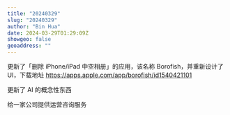 ```yaml
---
title: "20240329"
slug: "20240329"
author: "Bin Hua"
date: 2024-03-29T01:29:09Z
showgeo: false
geoaddress: ""
---
```


更新了「删除 iPhone/iPad 中空相册」的应用，该名称 Borofish，并重新设计了 UI，下载地址 https://apps.apple.com/app/borofish/id1540421101

更新了 AI 的概念性东西

给一家公司提供运营咨询服务